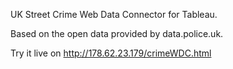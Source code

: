 UK Street Crime Web Data Connector for Tableau.

Based on the open data provided by data.police.uk.

Try it live on http://178.62.23.179/crimeWDC.html

